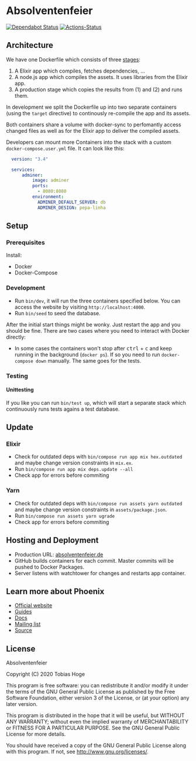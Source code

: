 # Absolventenfeier

[![Dependabot Status](https://api.dependabot.com/badges/status?host=github&repo=fs-wiwi-ms/absolventenfeier)](https://dependabot.com)
[![Actions-Status](https://github.com/fs-wiwi-ms/absolventenfeier/workflows/publish-image/badge.svg)](https://github.com/fs-wiwi-ms/absolventenfeier/actions)

## Architecture

We have one Dockerfile which consists of three
[stages](https://docs.docker.com/develop/develop-images/multistage-build/):

1. A Elixir app which compiles, fetches dependencies, ...
2. A node.js app which compiles the assets. It uses libraries from the Elixir app.
3. A production stage which copies the results from (1) and (2) and runs them.

In development we split the Dockerfile up into two separate containers (using
the `target` directive) to continously re-compile the app and its assets.

Both containers share a volume with docker-sync to perfomantly access changed
files as well as for the Elixir app to deliver the compiled assets.

Developers can mount more Containers into the stack with a custom `docker-compose.user.yml` file.
It can look like this:

```yaml
  version: "3.4"

  services:
      adminer:
          image: adminer
          ports:
            - 8080:8080
          environment:
            ADMINER_DEFAULT_SERVER: db
            ADMINER_DESIGN: pepa-linha
```

## Setup

### Prerequisites

Install:

* Docker
* Docker-Compose

### Development

* Run `bin/dev`, it will run the three containers specified below. You can access the website by visiting `http://localhost:4000`.
* Run `bin/seed` to seed the database.

After the initial start things might be wonky. Just restart the app and you should be fine. There are two cases where you need to interact with Docker directly:

* In some cases the containers won't stop after <kbd>ctrl</kbd> + <kbd>c</kbd> and keep running in the background (`docker ps`). If so you need to run `docker-compose down` manually. The same goes for the tests.

### Testing

#### Unittesting

If you like you can run `bin/test up`, which will start a separate stack which continuously runs tests agains a test database.

## Update

### Elixir

* Check for outdated deps with `bin/compose run app mix hex.outdated` and maybe change version constraints in `mix.ex`.
* Run `bin/compose run app mix deps.update --all`
* Check app for errors before commiting

### Yarn

* Check for outdated deps with `bin/compose run assets yarn outdated` and maybe change version constraints in `assets/package.json`.
* Run `bin/compose run assets yarn ugrade`
* Check app for errors before commiting

## Hosting and Deployment

* Production URL: [absolventenfeier.de](https://absolventenfeier.de/)
* GitHub builds containers for each commit. Master commits will be pushed to Docker Packages.
* Server listens with watchtower for changes and restarts app container.

## Learn more about Phoenix

* [Official website](http://www.phoenixframework.org/)
* [Guides](https://hexdocs.pm/phoenix/overview.html)
* [Docs](https://hexdocs.pm/phoenix)
* [Mailing list](http://groups.google.com/group/phoenix-talk)
* [Source](https://github.com/phoenixframework/phoenix)

## License

Absolventenfeier

Copyright (C) 2020  Tobias Hoge

This program is free software: you can redistribute it and/or modify
it under the terms of the GNU General Public License as published by
the Free Software Foundation, either version 3 of the License, or
(at your option) any later version.

This program is distributed in the hope that it will be useful,
but WITHOUT ANY WARRANTY; without even the implied warranty of
MERCHANTABILITY or FITNESS FOR A PARTICULAR PURPOSE.  See the
GNU General Public License for more details.

You should have received a copy of the GNU General Public License
along with this program.  If not, see <http://www.gnu.org/licenses/>.

